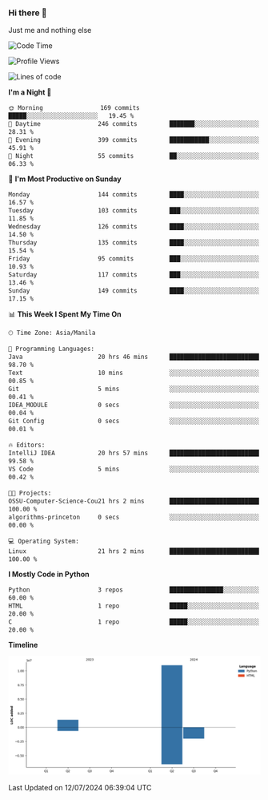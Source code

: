 ### Hi there 👋

Just me and nothing else


<!--START_SECTION:waka-->
![Code Time](http://img.shields.io/badge/Code%20Time-493%20hrs%2044%20mins-blue)

![Profile Views](http://img.shields.io/badge/Profile%20Views-8-blue)

![Lines of code](https://img.shields.io/badge/From%20Hello%20World%20I%27ve%20Written-12.3%20million%20lines%20of%20code-blue)

**I'm a Night 🦉** 

```text
🌞 Morning                169 commits         █████░░░░░░░░░░░░░░░░░░░░   19.45 % 
🌆 Daytime                246 commits         ███████░░░░░░░░░░░░░░░░░░   28.31 % 
🌃 Evening                399 commits         ███████████░░░░░░░░░░░░░░   45.91 % 
🌙 Night                  55 commits          ██░░░░░░░░░░░░░░░░░░░░░░░   06.33 % 
```
📅 **I'm Most Productive on Sunday** 

```text
Monday                   144 commits         ████░░░░░░░░░░░░░░░░░░░░░   16.57 % 
Tuesday                  103 commits         ███░░░░░░░░░░░░░░░░░░░░░░   11.85 % 
Wednesday                126 commits         ████░░░░░░░░░░░░░░░░░░░░░   14.50 % 
Thursday                 135 commits         ████░░░░░░░░░░░░░░░░░░░░░   15.54 % 
Friday                   95 commits          ███░░░░░░░░░░░░░░░░░░░░░░   10.93 % 
Saturday                 117 commits         ███░░░░░░░░░░░░░░░░░░░░░░   13.46 % 
Sunday                   149 commits         ████░░░░░░░░░░░░░░░░░░░░░   17.15 % 
```


📊 **This Week I Spent My Time On** 

```text
🕑︎ Time Zone: Asia/Manila

💬 Programming Languages: 
Java                     20 hrs 46 mins      █████████████████████████   98.70 % 
Text                     10 mins             ░░░░░░░░░░░░░░░░░░░░░░░░░   00.85 % 
Git                      5 mins              ░░░░░░░░░░░░░░░░░░░░░░░░░   00.41 % 
IDEA_MODULE              0 secs              ░░░░░░░░░░░░░░░░░░░░░░░░░   00.04 % 
Git Config               0 secs              ░░░░░░░░░░░░░░░░░░░░░░░░░   00.01 % 

🔥 Editors: 
IntelliJ IDEA            20 hrs 57 mins      █████████████████████████   99.58 % 
VS Code                  5 mins              ░░░░░░░░░░░░░░░░░░░░░░░░░   00.42 % 

🐱‍💻 Projects: 
OSSU-Computer-Science-Cou21 hrs 2 mins       █████████████████████████   100.00 % 
algorithms-princeton     0 secs              ░░░░░░░░░░░░░░░░░░░░░░░░░   00.00 % 

💻 Operating System: 
Linux                    21 hrs 2 mins       █████████████████████████   100.00 % 
```

**I Mostly Code in Python** 

```text
Python                   3 repos             ███████████████░░░░░░░░░░   60.00 % 
HTML                     1 repo              █████░░░░░░░░░░░░░░░░░░░░   20.00 % 
C                        1 repo              █████░░░░░░░░░░░░░░░░░░░░   20.00 % 
```



**Timeline**

![Lines of Code chart](https://raw.githubusercontent.com/brutist/brutist/main/assets/bar_graph.png)


 Last Updated on 12/07/2024 06:39:04 UTC
<!--END_SECTION:waka-->

